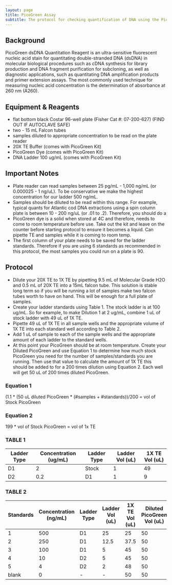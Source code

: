 ```yaml
---
layout: page
title: PicoGreen Assay
subtitle: The protocol for checking quantification of DNA using the PicoGreen Assay on the Plate Reader 
---
```


## Background
PicoGreen dsDNA Quantitation Reagent is an ultra-sensitive fluorescent nucleic acid stain for quantitating double-stranded DNA (dsDNA) in molecular biological procedures such as cDNA synthesis for library production and DNA fragment purification for subcloning, as well as diagnostic applications, such as quantitating DNA amplification products and primer extension assays. 
The most commonly used technique for measuring nucleic acid concentration is the determination of absorbance at 260 nm (A260).

## Equipment & Reagents
* flat bottom black Costar 96-well plate (Fisher Cat #: 07-200-627) (FIND OUT IF AUTOCLAVE SAFE)
* two - 15 mL Falcon tubes
* samples diluted to appropriate concentration to be read on the plate reader
* 20X TE Buffer (comes with PicoGreen Kit)
* PicoGreen Dye (comes with PicoGreen Kit)
* DNA Ladder 100 ug/mL (comes with PicoGreen Kit)

## Important Notes 
* Plate reader can read samples between 25 pg/mL - 1,000 ng/mL (or 0.000025 - 1 ng/uL). To be conservative we make the highest concentration for our ladder 500 ng/mL.
* Samples should be diluted to be read within this range. For example, typical quants for Atlantic cod DNA extractions using a spin column plate is between 10 - 200 ng/uL (or .01 to .2). Therefore, you should do a 
* PicoGreen dye is a solid when stored at 4C and therefore, needs to come to room temperature before use. Take out the kit and leave on the counter before starting protocol to ensure it becomes a liquid. Can pipette TE and samples while it is coming to room temp.
* The first column of your plate needs to be saved for the ladder standards. Therefore if you are using 6 standards as recommended in this protocol, the most samples you could run on a plate is 90.

## Protocol
* Dilute your 20X TE to 1X TE by pipetting 9.5 mL of Molecular Grade H2O and 0.5 mL of 20X TE into a 15mL falcon tube. This solution is stable long term so if you will be running a lot of samples make two falcon tubes worth to have on hand. This will be enough for a full plate of samples. 
* Create your ladder standards using Table 1. The stock ladder is at 100 ug/mL. So for example, to make Dilution 1 at 2 ug/mL, combine 1 uL of stock ladder with 49 uL of 1X TE.
* Pipette 49 uL of 1X TE in all sample wells and the appropriate volume of 1X TE into each standard well according to Table 2.
* Add 1 uL of sample to each of the sample wells and the appropriate amount of each ladder to the standard wells. 
* At this point your PicoGreen should be at room temperature. Create your Diluted PicoGreen and use Equation 1 to determine how much stock PicoGreen you need for the number of samples/standards you are running. Then use that value to calculate the amount of 1X TE this should be added to for a 200 times dilution using Equation 2. Each well will get 50 uL of 200 times diluted PicoGreen. 

### Equation 1 
(1.1 * (50 uL diluted PicoGreen * (#samples + #standards))/200 = vol of Stock PicoGreen 

### Equation 2 
199 * vol of Stock PicoGreen = vol of 1x TE 

### TABLE 1 

| Ladder Type | Concentration (ug/mL) | Ladder Type | Ladder Vol (uL) | 1X TE Vol (uL) | 
|-------------|-----------------------|-------------|-----------------|----------------| 
| D1          | 2                     | Stock       | 1               | 49             | 
| D2          | 0.2                   | D1          | 1               | 9              | 

### TABLE 2 

| Standards | Concentration (ng/mL) | Ladder Type | Ladder Vol (uL) | 1X TE Vol (uL) | Diluted PicoGreen Vol (uL) | 
|-----------|-----------------------|-------------|-----------------|----------------|----------------------------| 
| 1         | 500                   | D1          | 25              | 25             | 50                         | 
| 2         | 250                   | D1          | 12.5            | 37.5           | 50                         | 
| 3         | 100                   | D1          | 5               | 45             | 50                         | 
| 4         | 10                    | D2          | 5               | 45             | 50                         | 
| 5         | 4                     | D2          | 2               | 48             | 50                         | 
| blank     | 0                     | -           | -               | 50             | 50                         | 
